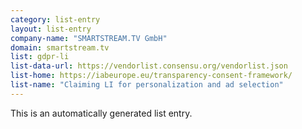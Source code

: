 ```yaml
---
category: list-entry
layout: list-entry
company-name: "SMARTSTREAM.TV GmbH"
domain: smartstream.tv
list: gdpr-li
list-data-url: https://vendorlist.consensu.org/vendorlist.json
list-home: https://iabeurope.eu/transparency-consent-framework/
list-name: "Claiming LI for personalization and ad selection"
---
```


This is an automatically generated list entry.
